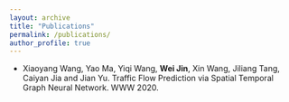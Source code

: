 ```yaml
---
layout: archive
title: "Publications"
permalink: /publications/
author_profile: true
---
```


* Xiaoyang Wang, Yao Ma, Yiqi Wang, **Wei Jin**, Xin Wang, Jiliang Tang, Caiyan Jia and Jian Yu. Traffic Flow Prediction via Spatial Temporal Graph Neural Network. WWW 2020.


<!--
{% if author.googlescholar %}
  You can also find my articles on <u><a href="{{author.googlescholar}}">my Google Scholar profile</a>.</u>
{% endif %}

{% include base_path %}

{% for post in site.publications reversed %}
  {% include archive-single.html %}
{% endfor %}
-->
